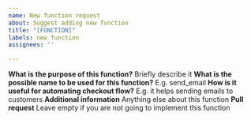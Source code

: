 ```yaml
---
name: New function request
about: Suggest adding new function
title: "[FUNCTION]"
labels: new function
assignees: ''

---
```


**What is the purpose of this function?**
Briefly describe it
**What is the possible name to be used for this function?**
E.g. send_email
**How is it useful for automating checkout flow?**
E.g. it helps sending emails to customers
**Additional information**
Anything else about this function
**Pull request**
Leave empty if you are not going to implement this function
